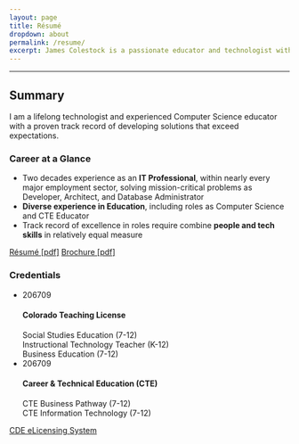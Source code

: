 ```yaml
---
layout: page
title: Résumé
dropdown: about
permalink: /resume/
excerpt: James Colestock is a passionate educator and technologist with diverse experience and qualifications
---
```

<hr>
<!-- start summary / credential row -->
<div class="row">
  <!-- start left column -->
  <div class="col-md-7">
    <h2 class="xs-mt-5 sm-mt-5 md-mt-5 lg-mt-5">Summary</h2>
    <p>I am a lifelong technologist and experienced Computer Science educator with a proven track record of developing solutions that exceed expectations.</p>
    <div id="career-panel" class="panel panel-info xs-mt-20 sm-mt-20 md-mt-20 lg-mt-20">
      <div class="panel-heading">
        <h3 class="panel-title">Career at a Glance</h3>
      </div>
      <div class="panel-body">
        <ul class="list-group">
          <li class="list-group-item small">Two decades experience as an <strong>IT Professional</strong>, within nearly every major employment sector, solving mission-critical problems as Developer, Architect, and Database Administrator</li>
          <li class="list-group-item small"><strong>Diverse experience in Education</strong>, including roles as Computer Science and CTE Educator</li>
          <li class="list-group-item small">Track record of excellence in roles require combine <strong>people and tech skills</strong> in relatively equal measure</li>
        </ul>
      </div>
    </div>
  </div>
  <!-- end left column -->
  <div class="col-md-5 xs-mt-20 sm-mt-20 md-mt-20 lg-mt-20">
    <div id="resumedoc" class="xs-mb-20 sm-mb-20 md-mb-20 lg-mb-20">
       <a href="https://static.colestock.com/James_Colestock_Resume.pdf" class="btn btn-sm btn-primary" title="Resume: James Colestock" download="James_Colestock_Resume.pdf">Résumé [pdf]</a>
       <a href="https://static.colestock.com/Putting_IT_Together.pdf" class="btn btn-sm btn-primary" title="Brochure: Putting IT Together" download="Putting_IT_Together.pdf">Brochure [pdf]</a>
    </div>
    <div id="credential-panel" class="panel panel-info">
      <div class="panel-heading">
        <h3 class="panel-title">Credentials</h3>
      </div>
      <div class="panel-body">
        <ul class="list-group">
          <li class="list-group-item small">
            <span class="badge">206709</span>
            <h4 class="list-group-item-heading">Colorado Teaching License</h4>
            <span class="list-group-item-text small">Social Studies Education (7-12)</span><br>
            <span class="list-group-item-text small">Instructional Technology Teacher (K-12)</span><br>
            <span class="list-group-item-text small">Business Education (7-12)</span>
          </li>
          <li class="list-group-item small">
            <span class="badge">206709</span>
            <h4 class="list-group-item-heading">Career & Technical Education (CTE)</h4>
            <span class="list-group-item-text small">CTE Business Pathway (7-12)</span><br>
            <span class="list-group-item-text small">CTE Information Technology (7-12)</span>
          </li>
        </ul>
      </div>
      <div class="panel-footer text-center"><a class="small" href="https://apps.colorado.gov/cde/licensing/Lookup/LicenseLookup.aspx" title="CDE eLicensing System">CDE eLicensing System</a></div>
    </div> 
  </div>
</div>
<!-- end row -->
